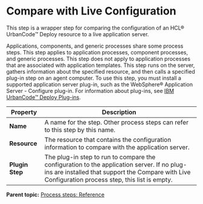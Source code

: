 # Compare with Live Configuration

This step is a wrapper step for comparing the configuration of an HCL® UrbanCode™ Deploy resource to a live application server.

Applications, components, and generic processes share some process steps. This step applies to application processes, component processes, and generic processes. This step does not apply to application processes that are associated with application templates. This step runs on the server, gathers information about the specified resource, and then calls a specified plug-in step on an agent computer. To use this step, you must install a supported application server plug-in, such as the WebSphere® Application Server - Configure plug-in. For information about plug-ins, see [IBM UrbanCode™ Deploy Plug-ins](https://developer.ibm.com/urbancode/plugins/ibm-urbancode-deploy).

|Property|Description|
|--------|-----------|
|**Name**|A name for the step. Other process steps can refer to this step by this name.|
|**Resource**|The resource that contains the configuration information to compare with the application server.|
|**Plugin Step**|The plug-in step to run to compare the configuration to the application server. If no plug-ins are installed that support the Compare with Live Configuration process step, this list is empty.|

**Parent topic:** [Process steps: Reference](../topics/app_processSteps.md)

